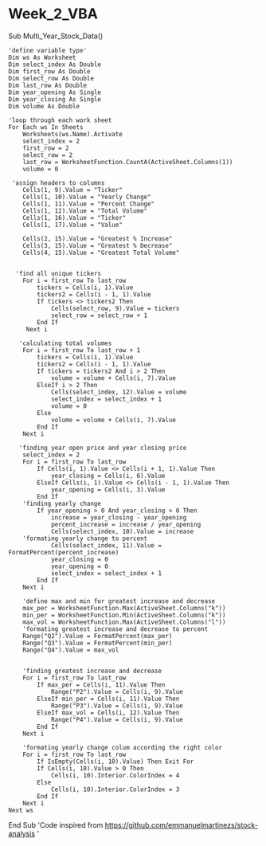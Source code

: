 # Week_2_VBA

Sub Multi_Year_Stock_Data()
    
    'define variable type'
    Dim ws As Worksheet
    Dim select_index As Double
    Dim first_row As Double
    Dim select_row As Double
    Dim last_row As Double
    Dim year_opening As Single
    Dim year_closing As Single
    Dim volume As Double

    'loop through each work sheet
    For Each ws In Sheets
        Worksheets(ws.Name).Activate
        select_index = 2
        first_row = 2
        select_row = 2
        last_row = WorksheetFunction.CountA(ActiveSheet.Columns(1))
        volume = 0
        
     'assign headers to columns
        Cells(1, 9).Value = "Ticker"
        Cells(1, 10).Value = "Yearly Change"
        Cells(1, 11).Value = "Percent Change"
        Cells(1, 12).Value = "Total Volume"
        Cells(1, 16).Value = "Ticker"
        Cells(1, 17).Value = "Value"
        
        Cells(2, 15).Value = "Greatest % Increase"
        Cells(3, 15).Value = "Greatest % Decrease"
        Cells(4, 15).Value = "Greatest Total Volume"
        
        
      'find all unique tickers
        For i = first_row To last_row
            tickers = Cells(i, 1).Value
            tickers2 = Cells(i - 1, 1).Value
            If tickers <> tickers2 Then
                Cells(select_row, 9).Value = tickers
                select_row = select_row + 1
            End If
         Next i
    
       'calculating total volumes
        For i = first_row To last_row + 1
            tickers = Cells(i, 1).Value
            tickers2 = Cells(i - 1, 1).Value
            If tickers = tickers2 And i > 2 Then
                volume = volume + Cells(i, 7).Value
            ElseIf i > 2 Then
                Cells(select_index, 12).Value = volume
                select_index = select_index + 1
                volume = 0
            Else
                volume = volume + Cells(i, 7).Value
            End If
        Next i
            
       'finding year open price and year closing price
        select_index = 2
        For i = first_row To last_row
            If Cells(i, 1).Value <> Cells(i + 1, 1).Value Then
                year_closing = Cells(i, 6).Value
            ElseIf Cells(i, 1).Value <> Cells(i - 1, 1).Value Then
                year_opening = Cells(i, 3).Value
            End If
        'finding yearly change
            If year_opening > 0 And year_closing > 0 Then
                increase = year_closing - year_opening
                percent_increase = increase / year_opening
                Cells(select_index, 10).Value = increase
        'formating yearly change to percent
                Cells(select_index, 11).Value = FormatPercent(percent_increase)
                year_closing = 0
                year_opening = 0
                select_index = select_index + 1
            End If
        Next i
        
        'define max and min for greatest increase and decrease
        max_per = WorksheetFunction.Max(ActiveSheet.Columns("k"))
        min_per = WorksheetFunction.Min(ActiveSheet.Columns("k"))
        max_vol = WorksheetFunction.Max(ActiveSheet.Columns("l"))
        'formating greatest increase and decrease to percent
        Range("Q2").Value = FormatPercent(max_per)
        Range("Q3").Value = FormatPercent(min_per)
        Range("Q4").Value = max_vol
        
        
        'finding greatest increase and decrease
        For i = first_row To last_row
            If max_per = Cells(i, 11).Value Then
                Range("P2").Value = Cells(i, 9).Value
            ElseIf min_per = Cells(i, 11).Value Then
                Range("P3").Value = Cells(i, 9).Value
            ElseIf max_vol = Cells(i, 12).Value Then
                Range("P4").Value = Cells(i, 9).Value
            End If
        Next i
        
        'formating yearly change colum according the right color
        For i = first_row To last_row
            If IsEmpty(Cells(i, 10).Value) Then Exit For
            If Cells(i, 10).Value > 0 Then
                Cells(i, 10).Interior.ColorIndex = 4
            Else
                Cells(i, 10).Interior.ColorIndex = 3
            End If
        Next i
    Next ws
                
End Sub
 'Code inspired from https://github.com/emmanuelmartinezs/stock-analysis '
 
